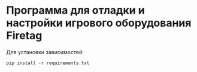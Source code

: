# Программа для отладки и настройки игрового оборудования Firetag
 
Для установки зависимостей:

```
pip install -r requirements.txt
```
